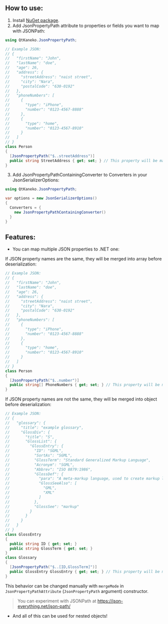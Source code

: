 ## How to use:
1. Install [NuGet package](https://www.nuget.org/packages/QtKaneko.JsonPropertyPath/).
2. Add JsonPropertyPath attribute to properties or fields you want to map with JSONPath:
```cs
using QtKaneko.JsonPropertyPath;

// Example JSON:
// {
//   "firstName": "John",
//   "lastName": "doe",
//   "age": 26,
//   "address": {
//     "streetAddress": "naist street",
//     "city": "Nara",
//     "postalCode": "630-0192"
//   },
//   "phoneNumbers": [
//     {
//       "type": "iPhone",
//       "number": "0123-4567-8888"
//     },
//     {
//       "type": "home",
//       "number": "0123-4567-8910"
//     }
//   ]
// }
class Person
{
  [JsonPropertyPath("$..streetAddress")]
  public string StreetAddress { get; set; } // This property will be mapped to streetAddress from JSON
}
```

3. Add JsonPropertyPathContainingConverter to Converters in your JsonSerializerOptions:
```cs
using QtKaneko.JsonPropertyPath;

var options = new JsonSerializerOptions()
{
  Converters = {
    new JsonPropertyPathContainingConverter()
  }
}
```

## Features:
- You can map multiple JSON properties to .NET one:

If JSON property names are the same, they will be merged into array before deserialization:
```cs
// Example JSON:
// {
//   "firstName": "John",
//   "lastName": "doe",
//   "age": 26,
//   "address": {
//     "streetAddress": "naist street",
//     "city": "Nara",
//     "postalCode": "630-0192"
//   },
//   "phoneNumbers": [
//     {
//       "type": "iPhone",
//       "number": "0123-4567-8888"
//     },
//     {
//       "type": "home",
//       "number": "0123-4567-8910"
//     }
//   ]
// }
class Person
{
  [JsonPropertyPath("$..number")]
  public string[] PhoneNumbers { get; set; } // This property will be mapped to all number's from JSON
}
```

If JSON property names are not the same, they will be merged into object before deserialization:
```cs
// Example JSON:
// {
//   "glossary": {
//     "title": "example glossary",
//     "GlossDiv": {
//       "title": "S",
//       "GlossList": {
//         "GlossEntry": {
//           "ID": "SGML",
//           "SortAs": "SGML",
//           "GlossTerm": "Standard Generalized Markup Language",
//           "Acronym": "SGML",
//           "Abbrev": "ISO 8879:1986",
//           "GlossDef": {
//             "para": "A meta-markup language, used to create markup languages such as DocBook.",
//             "GlossSeeAlso": [
//               "GML",
//               "XML"
//             ]
//           },
//           "GlossSee": "markup"
//         }
//       }
//     }
//   }
// }
class GlossEntry
{
  public string ID { get; set; }
  public string GlossTerm { get; set; }
}
class Glossary
{
  [JsonPropertyPath("$..[ID,GlossTerm]")]
  public GlossEntry GlossEntry { get; set; } // This property will be mapped to object created from ID and GlossTerm from JSON
}
```

This behavior can be changed manually with `mergeMode` in `JsonPropertyPathAttribute` (`JsonPropertyPath` argument) constructor.

> You can experiment with JSONPath at https://json-everything.net/json-path/

- And all of this can be used for nested objects!